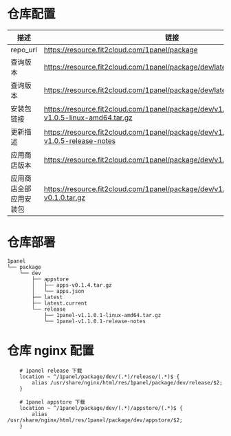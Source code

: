 # 仓库配置

描述 | 链接
---|---
repo_url | https://resource.fit2cloud.com/1panel/package
查询版本 | https://resource.fit2cloud.com/1panel/package/dev/latest
查询版本 | https://resource.fit2cloud.com/1panel/package/dev/latest.current
安装包链接 | https://resource.fit2cloud.com/1panel/package/dev/v1.0.5/release/1panel-v1.0.5-linux-amd64.tar.gz
更新描述 | https://resource.fit2cloud.com/1panel/package/dev/v1.0.5/release/1panel-v1.0.5-release-notes
应用商店版本 | https://resource.fit2cloud.com/1panel/package/dev/v1.0.5/appstore/apps.json
应用商店全部应用安装包 | https://resource.fit2cloud.com/1panel/package/dev/v1.0.5/appstore/apps-v0.1.0.tar.gz

# 仓库部署

```
1panel
└── package
    └── dev
        ├── appstore
        │   ├── apps-v0.1.4.tar.gz
        │   └── apps.json
        ├── latest
        ├── latest.current
        └── release
            ├── 1panel-v1.1.0.1-linux-amd64.tar.gz
            └── 1panel-v1.1.0.1-release-notes
```

# 仓库 nginx 配置

```nginx
    # 1panel release 下载
    location ~ ^/1panel/package/dev/(.*)/release/(.*)$ {
        alias /usr/share/nginx/html/res/1panel/package/dev/release/$2;
    }

    # 1panel appstore 下载
    location ~ ^/1panel/package/dev/(.*)/appstore/(.*)$ {
        alias /usr/share/nginx/html/res/1panel/package/dev/appstore/$2;
    }
```